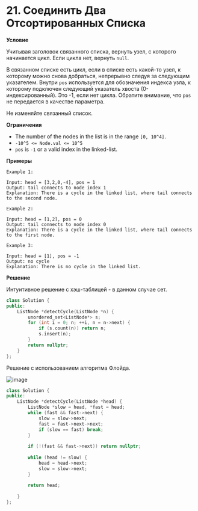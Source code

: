 # 21. Соединить Два Отсортированных Списка

**Условие**

Учитывая заголовок связанного списка, вернуть узел, с которого начинается цикл. Если цикла нет, вернуть `null`.

В связанном списке есть цикл, если в списке есть какой-то узел, к которому можно снова добраться, непрерывно следуя за следующим указателем. Внутри `pos` используется для обозначения индекса узла, к которому подключен следующий указатель хвоста (0-индексированный). Это -1, если нет цикла. Обратите внимание, что `pos` не передается в качестве параметра.

Не изменяйте связанный список.

**Ограничения**
- The number of the nodes in the list is in the range `[0, 10^4].`
- `-10^5 <= Node.val <= 10^5`
- `pos` is `-1` or a valid index in the linked-list.


**Примеры**
```
Example 1:

Input: head = [3,2,0,-4], pos = 1
Output: tail connects to node index 1
Explanation: There is a cycle in the linked list, where tail connects to the second node.

Example 2:

Input: head = [1,2], pos = 0
Output: tail connects to node index 0
Explanation: There is a cycle in the linked list, where tail connects to the first node.

Example 3:

Input: head = [1], pos = -1
Output: no cycle
Explanation: There is no cycle in the linked list.
```


**Решение**

Интуитивное решение с хэш-таблицей - в данном случае сет.

```C++
class Solution {
public:
    ListNode *detectCycle(ListNode *n) {
        unordered_set<ListNode*> s;
        for (int i = 0; n; ++i, n = n->next) {
            if (s.count(n)) return n;
            s.insert(n);
        }
        return nullptr;
    }
};
```

Решение с использованием алгоритма Флойда.

![image](https://user-images.githubusercontent.com/71013663/182296011-2f6ec81b-fa48-4b56-9eab-c165c98b9c47.png)

```C++
class Solution {
public:
    ListNode *detectCycle(ListNode *head) {
        ListNode *slow = head, *fast = head;
        while (fast && fast->next) {
            slow = slow->next;
            fast = fast->next->next;
            if (slow == fast) break;
        }
        
        if (!(fast && fast->next)) return nullptr;
        
        while (head != slow) {
            head = head->next;
            slow = slow->next;
        }
        
        return head;
        
    }
};
```
